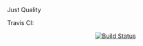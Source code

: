 Just Quality

Travis CI:
<p align="center">
<a href="https://travis-ci.org/kaharlykskyi/jq.svg?branch=master"><img src="https://travis-ci.org/laravel/framework.svg" alt="Build Status"></a>
</p>
